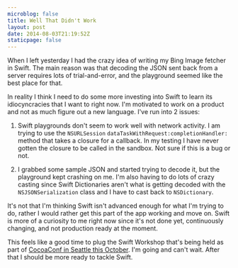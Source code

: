 ```yaml
---
microblog: false
title: Well That Didn't Work
layout: post
date: 2014-08-03T21:19:52Z
staticpage: false
---
```


When I left yesterday I had the crazy idea of writing my Bing Image fetcher in Swift. The main reason was that decoding the JSON sent back from a server requires lots of trial-and-error, and the playground seemed like the best place for that.

In reality I think I need to do some more investing into Swift to learn its idiocyncracies that I want to right now. I'm motivated to work on a product and not as much figure out a new language. I've run into 2 issues:

1. Swift playgrounds don't seem to work well with network activity. I am trying to use the `NSURLSession` `dataTaskWithRequest:completionHandler:` method that takes a closure for a callback. In my testing I have never gotten the closure to be called in the sandbox. Not sure if this is a bug or not.

2. I grabbed some sample JSON and started trying to decode it, but the playground kept crashing on me. I'm also having to do lots of crazy casting since Swift Dictionaries aren't what is getting decoded with the `NSJSONSerialization` class and I have to cast back to `NSDictionary`.

It's not that I'm thinking Swift isn't advanced enough for what I'm trying to do, rather I would rather get this part of the app working and move on. Swift is more of a curiosity to me right now since it's not done yet, continuously changing, and not production ready at the moment.

This feels like a good time to plug the Swift Workshop that's being held as part of [CocoaConf in Seattle this October](http://cocoaconf.com/seattle-2014/home). I'm going and can't wait. After that I should be more ready to tackle Swift.